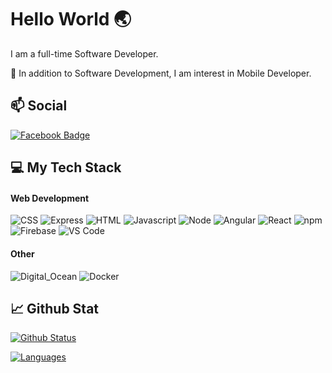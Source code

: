 # Hello World 🌏

I am a full-time Software Developer.

🌱 In addition to Software Development, I am interest in Mobile Developer.

## 📫 Social

[![Facebook Badge](https://img.shields.io/badge/-facebook-blue?style=flat&logo=Facebook&logoColor=white&link=https://www.facebook.com/JamesSut21/)](https://www.facebook.com/JamesSut21)

## 💻 My Tech Stack

#### Web Development
![CSS](https://img.shields.io/badge/CSS3-1572B6?style=for-the-badge&logo=css3&logoColor=white)
![Express](https://img.shields.io/badge/Express.js-000000?style=for-the-badge&logo=express&logoColor=white)
![HTML](https://img.shields.io/badge/HTML5-E34F26?style=for-the-badge&logo=html5&logoColor=white)
![Javascript](https://img.shields.io/badge/JavaScript-323330?style=for-the-badge&logo=javascript&logoColor=F7DF1E)
![Node](https://img.shields.io/badge/Node.js-339933?style=for-the-badge&logo=nodedotjs&logoColor=white)
![Angular](https://img.shields.io/badge/Angular-DD0031?style=for-the-badge&logo=angular&logoColor=white)
![React](https://img.shields.io/badge/React-20232A?style=for-the-badge&logo=react&logoColor=61DAFB)
![npm](https://img.shields.io/badge/npm-CB3837?style=for-the-badge&logo=npm&logoColor=white)
![Firebase](https://img.shields.io/badge/Docker-2CA5E0?style=for-the-badge&logo=docker&logoColor=white)
![VS Code](https://img.shields.io/badge/Visual_Studio_Code-0078D4?style=for-the-badge&logo=visual%20studio%20code&logoColor=white)

#### Other
![Digital_Ocean](https://img.shields.io/badge/Digital_Ocean-0080FF?style=for-the-badge&logo=DigitalOcean&logoColor=white)
![Docker](https://img.shields.io/badge/Firebase-ffca28?style=for-the-badge&logo=firebase&logoColor=black)

## 📈 Github Stat
[![Github Status](https://github-readme-stats.vercel.app/api?username=jamewk&count_private=true&theme=onedark&show_icons=true)](https://github.com/jamewk)

[![Languages](https://github-readme-stats.vercel.app/api/top-langs/?username=jamewk&layout=compact&langs_count=10&hide_border=true&custom_title=Languages&bg_color=f5f5f5)](https://github.com/jamewk)
